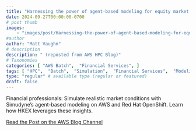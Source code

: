 ```yaml
---
title: "Harnessing the power of agent-based modeling for equity market simulation and strategy testing"
date: 2024-09-27T00:00:00-0700
# post thumb
images:
    - "images/post/Harnessing-the-power-of-agent-based-modeling-for-equity-market-simulation-and-strategy-testing-1120x630.png"
#author
author: "Matt Vaughn"
# description
description: " (reposted from AWS HPC Blog)"
# Taxonomies
categories: [ "AWS Batch",  "Financial Services", ]
tags: [ "HPC",  "Batch",  "Simulation",  "Financial Services",  "Modeling",  "Industries",  "Compute",  "hpcblog", ]
type: "regular" # available type (regular or featured)
draft: false
---
```


Financial professionals: Simulate realistic market conditions with Simudyne’s agent-based modeling on AWS and Red Hat OpenShift. Learn how HKEX leverages these insights.

<a href="https://aws.amazon.com/blogs/hpc/harnessing-the-power-of-agent-based-modeling-for-equity-market-simulation-and-strategy-testing/" class="btn btn-primary btn-lg active" role="button" aria-pressed="true" style="margin-top: 8px;">Read the Post on the AWS Blog Channel</a>